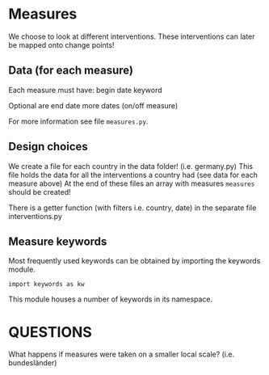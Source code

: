 # Measures

We choose to look at different interventions.
These interventions can later be mapped onto change points!

## Data (for each measure)
Each measure must have:
	begin date
	keyword

Optional are
	end date
	more dates (on/off measure)

For more information see file `measures.py`.

## Design choices
We create a file for each country in the data folder!  (i.e. germany.py)
This file holds the data for all the interventions a country had (see data for each measure above)
At the end of these files an array with measures `measures` should be created!

There is a getter function (with filters i.e. country, date) in the separate file interventions.py

## Measure keywords
Most frequently used keywords can be obtained by importing the keywords module.
```
import keywords as kw
```
This module houses a number of keywords in its namespace.

# QUESTIONS

What happens if measures were taken on a smaller local scale? (i.e. bundesländer)

